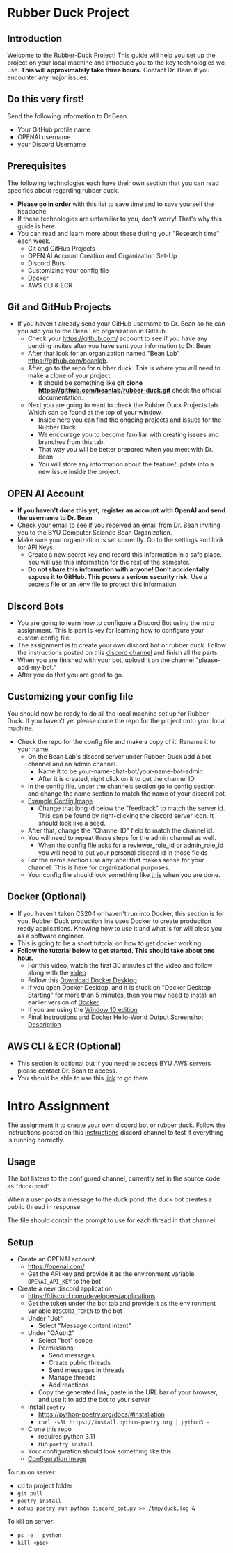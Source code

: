 # Rubber Duck Project

## Introduction 
Welcome to the Rubber-Duck Project! This guide will help you set up the project on your local machine and introduce you to the key technologies we use. 
**This will approximately take three hours.** Contact Dr. Bean if you encounter any major issues.

## Do this very first! 
Send the following information to Dr.Bean.
  - Your GitHub profile name
  - OPENAI username
  - your Discord Username

## Prerequisites
The following technologies each have their own section that you can read specifics about regarding rubber duck. 
- **Please go in order** with this list to save time and to save yourself the headache. 
- If these technologies are unfamiliar to you, don't worry! That's why this guide is here. 
- You can read and learn more about these during your "Research time" each week.
  - Git and GitHub Projects
  - OPEN AI Account Creation and Organization Set-Up
  - Discord Bots
  - Customizing your config file
  - Docker
  - AWS CLI & ECR

## Git and GitHub Projects
- If you haven't already send your GitHub username to Dr. Bean so he can you add you to the Bean Lab organization in GitHub.
  - Check your https://github.com/ account to see if you have any pending invites after you have sent your information to Dr. Bean
  - After that look for an organization named "Bean Lab" https://github.com/beanlab.
  - After, go to the repo for rubber duck. This is where you will need to make a clone of your project.
    - It should be something like **git clone https://github.com/beanlab/rubber-duck.git** check the official documentation.
  - Next you are going to want to check the Rubber Duck Projects tab. Which can be found at the top of your window.
    - Inside here you can find the ongoing projects and issues for the Rubber Duck. 
    - We encourage you to become familiar with creating issues and branches from this tab. 
    - That way you will be better prepared when you meet with Dr. Bean
    - You will store any information about the feature/update into a new issue inside the project.

## OPEN AI Account
  - **If you haven't done this yet, register an account with OpenAI and send the username to Dr. Bean**
  - Check your email to see if you received an email from Dr. Bean inviting you to the BYU Computer Science Bean Organization.
  - Make sure your organization is set correctly. Go to the settings and look for API Keys.
    - Create a new secret key and record this information in a safe place. You will use this information for the rest of the semester. 
    - **Do not share this information with anyone! Don't accidentally expose it to GitHub. This poses a serious security risk.** Use a secrets file or an .env file to protect this information.

## Discord Bots
  - You are going to learn how to configure a Discord Bot using the intro assignment. This is part is key for learning how to configure your custom config file.
  - The assignment is to create your own discord bot or rubber duck. Follow the instructions posted on this [discord channel](https://discord.gg/YGRXPCCT) and finish all the parts.
  - When you are finished with your bot, upload it on the channel "please-add-my-bot."
  - After you do that you are good to go.

## Customizing your config file
You should now be ready to do all the local machine set up for Rubber Duck. If you haven't yet please clone the repo for the project onto your local machine.
  - Check the repo for the config file and make a copy of it. Rename it to your name.
    - On the Bean Lab's discord server under Rubber-Duck add a bot channel and an admin channel.
      -  Name it to be your-name-chat-bot/your-name-bot-admin.
      - After it is created, right click on it to get the channel ID
    - In the config file, under the channels section go to config section and change the name section to match the name of your discord bot.
    - [Example Config Image](images/example-config.png)
      - Change that long id below the "feedback" to match the server id. This can be found by right-clicking the discord server icon. It should look like a seed.
    - After that, change the "Channel ID" field to match the channel id.
    - You will need to repeat these steps for the admin channel as well.
      - When the config file asks for a reviewer_role_id or admin_role_id you will need to put your personal discord id in those fields
    - For the name section use any label that makes sense for your channel. This is here for organizational purposes.
    - Your config file should look something like [this](images/complete-example-config.png) when you are done.

## Docker (Optional)
 - If you haven't taken CS204 or haven't run into Docker, this section is for you. Rubber Duck production line uses Docker to create production ready applications. Knowing how to use it and what is for will bless you as a software engineer.
 - This is going to be a short tutorial on how to get docker working.
 - **Follow the tutorial below to get started. This should take about one hour.**
   - For this video, watch the first 30 minutes of the video and follow along with the [video](https://youtu.be/fqMOX6JJhGo)
   - Follow this [Download Docker Desktop](https://docs.docker.com/desktop/setup/install/windows-install/)
   - If you open Docker Desktop, and it is stuck on "Docker Desktop Starting" for more than 5 minutes, then you may need to install an earlier version of [Docker](https://docs.docker.com/desktop/release-notes/#4150)
   - If you are using the [Window 10 edition](images/docker_tutorial_img1.jpg)
   - [Final Instructions](images/docker_tutorial_img2.jpg) and [Docker Hello-World Output Screenshot Description](images/docker_tutorial_img3.jpg)


## AWS CLI & ECR (Optional)
- This section is optional but if you need to access BYU AWS servers please contact Dr. Bean to access.
- You should be able to use this [link](https://byulogin.awsapps.com/start/#/?tab=accounts) to go there

# Intro Assignment
The assignment it to create your own discord bot or rubber duck. Follow the instructions posted on this [instructions](https://discord.gg/YGRXPCCT) discord channel to test if everything is running correctly.

## Usage
The bot listens to the configured channel, currently set in the source code as `"duck-pond"`

When a user posts a message to the duck pond, the duck bot 
creates a public thread in response. 

[//]: # (To add a new listening channel, add a file named by the channel in the prompts folder.)
The file should contain the prompt to use for each thread in that channel. 


## Setup
- Create an OPENAI account
  - https://openai.com/
  - Get the API key and provide it as the environment variable `OPENAI_API_KEY` to the bot
- Create a new discord application
  - https://discord.com/developers/applications
  - Get the token under the bot tab and provide it as the environment variable `DISCORD_TOKEN` to the bot
  - Under "Bot"
    - Select "Message content intent"
  - Under "OAuth2"
    - Select "bot" scope
    - Permissions:
      - Send messages
      - Create public threads
      - Send messages in threads
      - Manage threads
      - Add reactions
    - Copy the generated link, paste in the URL bar of your browser, 
      and use it to add the bot to your server
  - Install `poetry`
    - https://python-poetry.org/docs/#installation
    - `curl -sSL https://install.python-poetry.org | python3 -`
  - Clone this repo
    - requires python 3.11
    - run `poetry install`
  - Your configuration should look something like this
  - [Configuration Image](images/example-configuration.png)

To run on server:
- cd to project folder
- `git pull`
- `poetry install`
- `nohup poetry run python discord_bot.py >> /tmp/duck.log &`

To kill on server:
- `ps -e | python`
- `kill <pid>`

